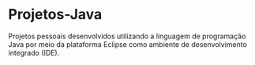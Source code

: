 # Projetos-Java
Projetos pessoais desenvolvidos utilizando a linguagem de programação Java por meio da plataforma Eclipse como ambiente de desenvolvimento integrado (IDE).
